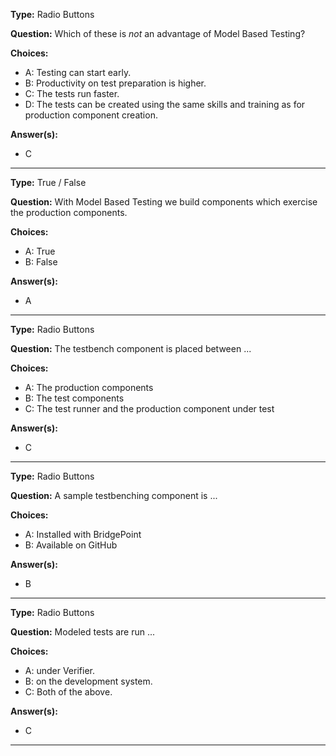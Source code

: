 __Type:__ Radio Buttons

__Question:__ Which of these is *not* an advantage of Model Based Testing?

__Choices:__
  - A: Testing can start early.
  - B: Productivity on test preparation is higher.
  - C: The tests run faster.
  - D: The tests can be created using the same skills and training as for production component creation.

__Answer(s):__
  - C

----

__Type:__ True / False 

__Question:__ With Model Based Testing we build components which exercise the production components.

__Choices:__
  - A: True
  - B: False
  
__Answer(s):__
  - A

----

__Type:__ Radio Buttons

__Question:__ The testbench component is placed between ...

__Choices:__
  - A:  The production components
  - B:  The test components
  - C:  The test runner and the production component under test
  
__Answer(s):__
  - C
  
----

__Type:__ Radio Buttons

__Question:__ A sample testbenching component is ...

__Choices:__ 
  - A: Installed with BridgePoint
  - B: Available on GitHub

__Answer(s):__
  - B

----
  
__Type:__ Radio Buttons
 
__Question:__ Modeled tests are run ...

__Choices:__
  - A: under Verifier.
  - B: on the development system. 
  - C: Both of the above.
  
__Answer(s):__
  - C
  
----
